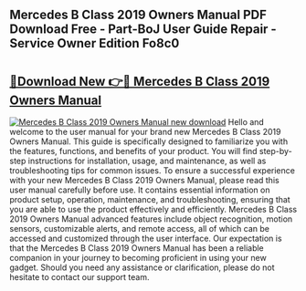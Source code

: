 ## Mercedes B Class 2019 Owners Manual PDF Download Free - Part-BoJ User Guide Repair - Service Owner Edition Fo8c0

# <h2><a href="http://cf20078.oget.top/?id=Mercedes+B+Class+2019+Owners+Manual">🔗Download New 👉🔴 Mercedes B Class 2019 Owners Manual</a></h2>

[![Mercedes B Class 2019 Owners Manual new download](https://i.imgur.com/5g1atiW.png)](http://cf20078.oget.top/?id=Mercedes+B+Class+2019+Owners+Manual)
Hello and welcome to the user manual for your brand new Mercedes B Class 2019 Owners Manual. This guide is specifically designed to familiarize you with the features, functions, and benefits of your product. You will find step-by-step instructions for installation, usage, and maintenance, as well as troubleshooting tips for common issues. To ensure a successful experience with your new Mercedes B Class 2019 Owners Manual, please read this user manual carefully before use. It contains essential information on product setup, operation, maintenance, and troubleshooting, ensuring that you are able to use the product effectively and efficiently. Mercedes B Class 2019 Owners Manual advanced features include object recognition, motion sensors, customizable alerts, and remote access, all of which can be accessed and customized through the user interface. Our expectation is that the Mercedes B Class 2019 Owners Manual has been a reliable companion in your journey to becoming proficient in using your new gadget. Should you need any assistance or clarification, please do not hesitate to contact our support team.
